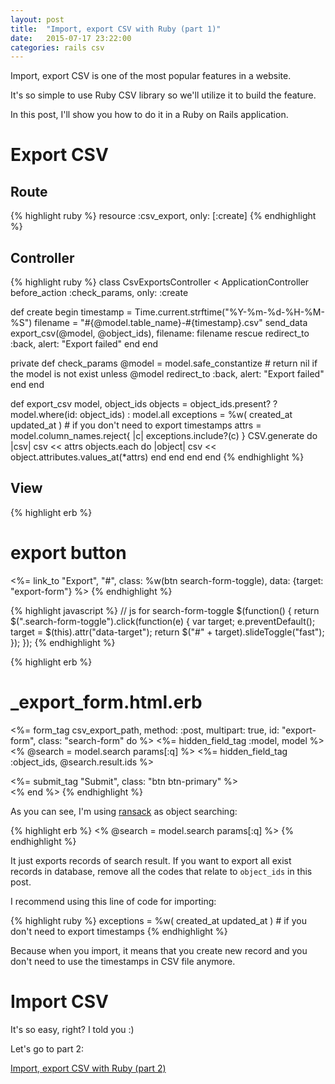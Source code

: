 ```yaml
---
layout: post
title:  "Import, export CSV with Ruby (part 1)"
date:   2015-07-17 23:22:00
categories: rails csv
---
```


Import, export CSV is one of the most popular features in a website.

It's so simple to use Ruby CSV library so we'll utilize it to build the feature.

In this post, I'll show you how to do it in a Ruby on Rails application.

# Export CSV

## Route

{% highlight ruby %}
  resource :csv_export, only: [:create]
{% endhighlight %}

## Controller

{% highlight ruby %}
class CsvExportsController < ApplicationController
  before_action :check_params, only: :create

  def create
    begin
      timestamp = Time.current.strftime("%Y-%m-%d-%H-%M-%S")
      filename = "#{@model.table_name}-#{timestamp}.csv"
      send_data export_csv(@model, @object_ids), filename: filename
    rescue
      redirect_to :back, alert: "Export failed"
    end
  end

  private
  def check_params
    @model = model.safe_constantize # return nil if the model is not exist
    unless @model
      redirect_to :back, alert: "Export failed"
    end
  end

  def export_csv model, object_ids
    objects = object_ids.present? ? model.where(id: object_ids) : model.all
    exceptions = %w( created_at updated_at ) # if you don't need to export timestamps
    attrs = model.column_names.reject{ |c| exceptions.include?(c) }
    CSV.generate do |csv|
      csv << attrs
      objects.each do |object|
        csv << object.attributes.values_at(*attrs)
      end
    end
  end
end
{% endhighlight %}

## View

{% highlight erb %}
# export button
<%= link_to "Export", "#", class: %w(btn search-form-toggle), data: {target: "export-form"} %>
{% endhighlight %}

{% highlight javascript %}
// js for search-form-toggle
$(function() {
  return $(".search-form-toggle").click(function(e) {
    var target;
    e.preventDefault();
    target = $(this).attr("data-target");
    return $("#" + target).slideToggle("fast");
  });
});
{% endhighlight %}

{% highlight erb %}
# _export_form.html.erb
<%= form_tag csv_export_path, method: :post, multipart: true, id: "export-form", class: "search-form" do %>
  <%= hidden_field_tag :model, model %>
  <% @search = model.search params[:q] %>
  <%= hidden_field_tag :object_ids, @search.result.ids %>

  <div class="text-center">
    <%= submit_tag "Submit", class: "btn btn-primary" %>
  </div>
<% end %>
{% endhighlight %}

As you can see, I'm using [ransack](https://github.com/activerecord-hackery/ransack) as object searching:

{% highlight erb %}
<% @search = model.search params[:q] %>
{% endhighlight %}

It just exports records of search result. If you want to export all exist records in database, remove all the codes that relate to ```object_ids``` in this post.

I recommend using this line of code for importing:

{% highlight ruby %}
exceptions = %w( created_at updated_at ) # if you don't need to export timestamps
{% endhighlight %}

Because when you import, it means that you create new record and you don't need to use the timestamps in CSV file anymore.

# Import CSV

It's so easy, right? I told you :)

Let's go to part 2:

[Import, export CSV with Ruby (part 2)](/rails/csv/2015/07/29/import-export-csv-with-ruby-part-2.html)
